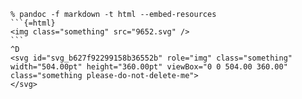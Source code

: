````
% pandoc -f markdown -t html --embed-resources
```{=html}
<img class="something" src="9652.svg" />
```
^D
<svg id="svg_b627f92299158b36552b" role="img" class="something" width="504.00pt" height="360.00pt" viewBox="0 0 504.00 360.00" class="something please-do-not-delete-me">
</svg>
````
